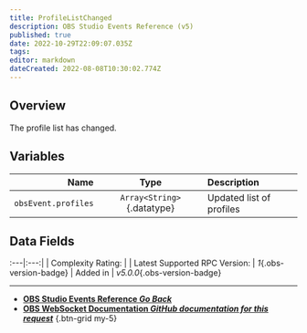 ```yaml
---
title: ProfileListChanged
description: OBS Studio Events Reference (v5)
published: true
date: 2022-10-29T22:09:07.035Z
tags: 
editor: markdown
dateCreated: 2022-08-08T10:30:02.774Z
---
```


## Overview
The profile list has changed.

## Variables
Name | Type | Description | 
----:|:----:|:------------|
`obsEvent.profiles` | `Array<String>`{.datatype} | Updated list of profiles

## Data Fields
:---|:---:|
| Complexity Rating: | <span class="stars stars--1"></span>
| Latest Supported RPC Version: | *1*{.obs-version-badge}
| Added in | *v5.0.0*{.obs-version-badge}

---

- [<i class="mdi mdi-chevron-left"></i>**OBS Studio Events Reference *Go Back***](/Broadcasters/OBS/Events)
- [<i class="mdi mdi-github"></i> **OBS WebSocket Documentation *GitHub documentation for this request***](https://github.com/obsproject/obs-websocket/blob/master/docs/generated/protocol.md#profilelistchanged)
{.btn-grid my-5}
